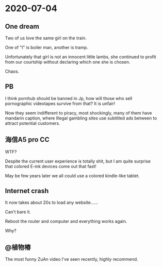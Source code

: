 # 2020-07-04

## One dream

Two of us love the same girl on the train.

One of "I" is boiler man, another is tramp.

Unfortunately that girl is not an innocent little lambs, she continued to profit from our courtship without declaring which one she is chosen.

Chaos.

## PB

I think pornhub should be banned in Jp, how will those who sell pornographic videotapes survive from that? It is unfair!

Now they seem indifferent to piracy, most shockingly, many of them have mandarin caption, where Illegal gambling sites use subtitled ads between to attract potential customers.



## 海信A5 pro CC

WTF?

Despite the current user experience is totally shit, but I am quite surprise that colored E-ink devices come out that fast!

May be few years later we all could use a colored kindle-like tablet.

## Internet crash

It now takes about 20s to load any website……

Can't bare it.

Reboot the router and computer and everything works again.

Why?

## @植物椿

The most funny ZuAn video I've seen recently, highly recommend.

